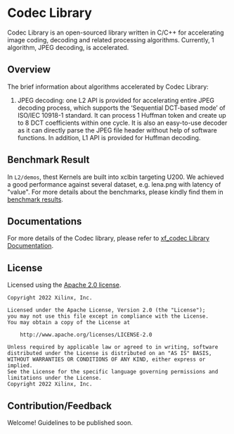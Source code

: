 # Codec Library

Codec Library is an open-sourced library written in C/C++ for accelerating image coding, decoding and related processing algorithms. Currently, 1 algorithm, JPEG decoding, is accelerated.

## Overview

The brief information about algorithms accelerated by Codec Library:

1. JPEG decoding: one L2 API is provided for accelerating entire JPEG decoding process, which supports the ‘Sequential DCT-based mode’ of ISO/IEC 10918-1 standard. It can process 1 Huffman token and create up to 8 DCT coefficients within one cycle. It is also an easy-to-use decoder as it can directly parse the JPEG file header without help of software functions. In addition, L1 API is provided for Huffman decoding.

## Benchmark Result

In `L2/demos`, thest Kernels are built into xclbin targeting U200. We achieved a good performance against several dataset, e.g. lena.png with latency of "value". For more details about the benchmarks, please kindly find them in [benchmark results](https://xilinx.github.io/Vitis_Libraries/codec/2022.1/benchmark.html).

## Documentations

For more details of the Codec library, please refer to [xf_codec Library Documentation](https://xilinx.github.io/Vitis_Libraries/codec/2022.1/index.html).

## License

Licensed using the [Apache 2.0 license](https://www.apache.org/licenses/LICENSE-2.0).

    Copyright 2022 Xilinx, Inc.
    
    Licensed under the Apache License, Version 2.0 (the "License");
    you may not use this file except in compliance with the License.
    You may obtain a copy of the License at
    
        http://www.apache.org/licenses/LICENSE-2.0
    
    Unless required by applicable law or agreed to in writing, software
    distributed under the License is distributed on an "AS IS" BASIS,
    WITHOUT WARRANTIES OR CONDITIONS OF ANY KIND, either express or implied.
    See the License for the specific language governing permissions and
    limitations under the License.
    Copyright 2022 Xilinx, Inc.

## Contribution/Feedback

Welcome! Guidelines to be published soon.


